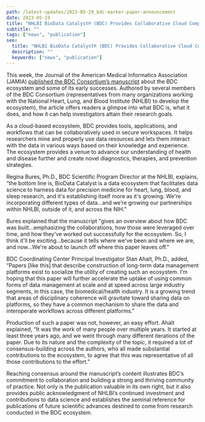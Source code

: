 ```yaml
---
path: /latest-updates/2023-05-19_bdc-marker-paper-announcement
date: 2023-05-19
title: "NHLBI BioData Catalyst® (BDC) Provides Collaborative Cloud Computing Environment to Meet Evolving Researcher Needs"
subtitle: ""
tags: ["news", "publication"]
seo:
  title: "NHLBI BioData Catalyst® (BDC) Provides Collaborative Cloud Computing Environment to Meet Evolving Researcher Needs"
  description: ""
  keywords: ["news", "publication"]
---
```


This week, the Journal of the American Medical Informatics Association (JAMIA) <a href="https://academic.oup.com/jamia/advance-article/doi/10.1093/jamia/ocad048/7165700?searchresult=1" target="_blank" rel="noopener noreferrer">published the BDC Consortium’s manuscript</a> about the BDC ecosystem and some of its early successes. Authored by several members of the BDC Consortium (representatives from many organizations working with the National Heart, Lung, and Blood Institute (NHLBI) to develop the ecosystem), the article offers readers a glimpse into what BDC is, what it does, and how it can help investigators attain their research goals.

As a cloud-based ecosystem, BDC provides tools, applications, and workflows that can be collaboratively used in secure workspaces. It helps researchers mine and properly use data resources and lets them interact with the data in various ways based on their knowledge and experience. The ecosystem provides a venue to advance our understanding of health and disease further and create novel diagnostics, therapies, and prevention strategies. 

Regina Bures, Ph.D., BDC Scientific Program Director at the NHLBI, explains, “the bottom line is, BioData Catalyst is a data ecosystem that facilitates data science to harness data for precision medicine for heart, lung, blood, and sleep research, and it's establishing itself more as it's growing. We're incorporating different types of data…and we’re growing our partnerships within NHLBI, outside of it, and across the NIH.”

Bures explained that the manuscript "gives an overview about how BDC was built...emphasizing the collaborations, how those were leveraged over time, and how they've worked out successfully for the ecosystem. So, I think it'll be exciting...because it tells where we've been and where we are, and now...We're about to launch off where this paper leaves off."

BDC Coordinating Center Principal Investigator Stan Ahalt, Ph.D., added, “Papers [like this] that describe construction of long-term data management platforms exist to socialize the utility of creating such an ecosystem. I’m hoping that this paper will further accelerate the uptake of using common forms of data management at scale and at speed across large industry segments, in this case, the biomedical/health industry. It is a growing trend that areas of disciplinary coherence will gravitate toward sharing data on platforms, so they have a common mechanism to share the data and interoperate workflows across different platforms.” 

Production of such a paper was not, however, an easy effort. Ahalt explained, “It was the work of many people over multiple years. It started at least three years ago, and we went through many different iterations of the paper. Due to its nature and the complexity of the topic, it required a lot of consensus-building across the authors, who all made substantial contributions to the ecosystem, to agree that this was representative of all those contributions to the effort.”

Reaching consensus around the manuscript’s content illustrates BDC’s commitment to collaboration and building a strong and thriving community of practice. Not only is the publication valuable in its own right, but it also provides public acknowledgment of NHLBI’s continued investment and contributions to data science and establishes the seminal reference for publications of future scientific advances destined to come from research conducted in the BDC ecosystem.

